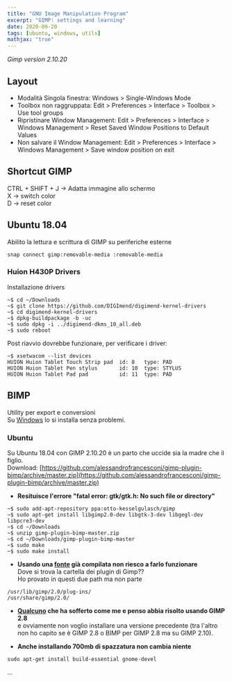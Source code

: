 ```yaml
---
title: "GNU Image Manipulation Program"
excerpt: "GIMP: settings and learning"
date: 2020-09-20
tags: [ubuntu, windows, utils]
mathjax: "true"
---
```


*Gimp version 2.10.20*

## Layout
- Modalità Singola finestra: Windows > Single-Windows Mode
- Toolbox non raggruppata: Edit > Preferences > Interface > Toolbox > Use tool groups
- Ripristinare Window Management: Edit > Preferences > Interface > Windows Management > Reset Saved Window Positions to Default Values
- Non salvare il Window Management: Edit > Preferences > Interface > Windows Management > Save window position on exit


## Shortcut GIMP
CTRL + SHIFT + J → Adatta immagine allo schermo  
X → switch color  
D → reset color


## Ubuntu 18.04
Abilito la lettura e scrittura di GIMP su periferiche esterne  
```console
snap connect gimp:removable-media :removable-media
```

### Huion H430P Drivers
Installazione drivers  
```console
~$ cd ~/Downloads
~$ git clone https://github.com/DIGImend/digimend-kernel-drivers
~$ cd digimend-kernel-drivers
~$ dpkg-buildpackage -b -uc
~$ sudo dpkg -i ../digimend-dkms_10_all.deb
~$ sudo reboot
```
Post riavvio dovrebbe funzionare, per verificare i driver:
```console
~$ xsetwacom --list devices
HUION Huion Tablet Touch Strip pad	id: 8	type: PAD
HUION Huion Tablet Pen stylus   	id: 10	type: STYLUS
HUION Huion Tablet Pad pad      	id: 11	type: PAD 
```


## BIMP
Utility per export e conversioni  
Su [Windows](https://alessandrofrancesconi.it/projects/bimp/) lo si installa senza problemi.  

### Ubuntu
Su Ubuntu 18.04 con GIMP 2.10.20 è un parto che uccide sia la madre che il figlio.  
Download: [https://github.com/alessandrofrancesconi/gimp-plugin-bimp/archive/master.zip](https://github.com/alessandrofrancesconi/gimp-plugin-bimp/archive/master.zip)  

- **Resituisce l'errore "fatal error: gtk/gtk.h: No such file or directory"**  
```console
~$ sudo add-apt-repository ppa:otto-kesselgulasch/gimp
~$ sudo apt-get install libgimp2.0-dev libgtk-3-dev libgegl-dev libpcre3-dev
~$ cd ~/Downloads
~$ unzip gimp-plugin-bimp-master.zip
~$ cd ~/Downloads/gimp-plugin-bimp-master
~$ sudo make
~$ sudo make install
```

- **Usando una [fonte](https://forums.linuxmint.com/viewtopic.php?t=327912) già compilata non riesco a farlo funzionare**  
Dove si trova la cartella dei plugin di Gimp??  
Ho provato in questi due path ma non parte  
```raw
/usr/lib/gimp/2.0/plug-ins/
/usr/share/gimp/2.0/
```

- **[Qualcuno](https://www.dedoimedo.com/computers/gimp-bimp.html) che ha sofferto come me e penso abbia risolto usando GIMP 2.8**  
e ovviamente non voglio installare una versione precedente (tra l'altro non ho capito se è GIMP 2.8 o BIMP per GIMP 2.8 ma su GIMP 2.10).

- **Anche installando 700mb di spazzatura non cambia niente**  
```console
sudo apt-get install build-essential gnome-devel
```









...

